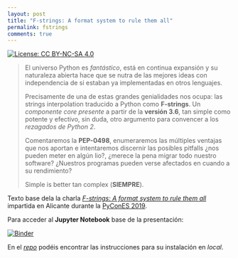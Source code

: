 ```yaml
---
layout: post
title: "F-strings: A format system to rule them all"
permalink: fstrings
comments: true
---
```


[![License: CC BY-NC-SA 4.0](https://img.shields.io/badge/License-CC%20BY--NC--SA%204.0-lightgrey.svg)](https://creativecommons.org/licenses/by-nc-sa/4.0/)

> El universo Python es *fantástico*, está en continua expansión y su naturaleza abierta hace que se nutra de las mejores ideas con independencia de si estaban ya implementadas en otros lenguajes.
> 
> Precisamente de una de estas grandes genialidades nos ocupa: las strings interpolation traducido a Python como **F-strings**. Un *componente core presente* a partir de la **versión 3.6**, tan simple como potente y efectivo, sin duda, otro argumento para convencer a los *rezagados de Python 2*.
> 
> Comentaremos la **PEP-0498**, enumeraremos las múltiples ventajas que nos aportan e intentaremos discernir las posibles pitfalls ¿nos pueden meter en algún lio?, ¿merece la pena migrar todo nuestro software? ¿Nuestros programas pueden verse afectados en cuando a su rendimiento?
> 
> Simple is better tan complex (**SIEMPRE**). 


Texto base  dela la charla [*F-strings: A format system to rule them all*][dvs-agenda] impartida en Alicante durante la [PyConES 2019][pycones2019-home].

Para acceder al **Jupyter Notebook** base de la presentación:

[![Binder](https://mybinder.org/badge_logo.svg)](https://mybinder.org/v2/gh/klashxx/fstrings-binder/master?filepath=fstrings.ipynb)

En el [*repo*][repo] podéis encontrar las instrucciones para su instalación en *local*.

[pycones2019-home]: https://2019.es.pycon.org "PyConES 2019 - Alicante"
[dvs-agenda]: https://sched.co/VdMR "F-strings: A format system to rule them all - PyConES 2019"
[dvs-slides]: https://mybinder.org/v2/gh/klashxx/fstrings-binder/master?filepath=fstrings.ipynb "F-strings: A format system to rule them all - Slides"
[repo]: https://github.com/klashxx/fstrings-pycones2019 "F-strings: A format system to rule them all - Repo Master"
